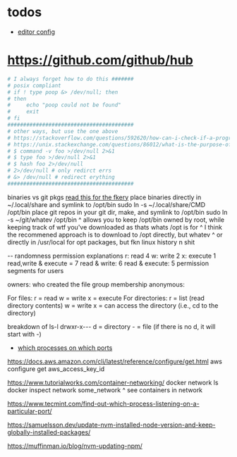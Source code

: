 # todos

- [editor config](https://github.com/editorconfig/editorconfig/wiki/EditorConfig-Properties)

# <https://github.com/github/hub>

```sh
# I always forget how to do this #######
# posix compliant
# if ! type poop &> /dev/null; then
# then
#     echo "poop could not be found"
#     exit
# fi
########################################
# other ways, but use the one above
# https://stackoverflow.com/questions/592620/how-can-i-check-if-a-program-exists-from-a-bash-script
# https://unix.stackexchange.com/questions/86012/what-is-the-purpose-of-the-hash-command
# $ command -v foo >/dev/null 2>&1
# $ type foo >/dev/null 2>&1
# $ hash foo 2>/dev/null
# 2>/dev/null # only redirct errs
# &> /dev/null # redirect erything
########################################
```

binaries vs git pkgs
  [read this for the fkery](https://unix.stackexchange.com/questions/11544/what-is-the-difference-between-opt-and-usr-local)
  place binaries directly in ~/.local/share and symlink to /opt/bin
    sudo ln -s ~/.local/share/CMD /opt/bin
  place git repos in your git dir, make, and symlink to /opt/bin
    sudo ln -s ~/git/whatev /opt/bin
  ^ allows you to keep /opt/bin owned by root, while keeping track of wtf you've downloaded as thats whats /opt is for
  ^ I think the recommened approach is to download to /opt directly, but whatev
  ^ or directly in /usr/local for opt packages, but fkn linux history n shit

-- randomness
permission explanations
   r: read 4
   w: write 2
   x: execute 1
    read,write & execute = 7
    read & write: 6
    read & execute: 5
  permission segments for users

   owners: who created the file
   group membership
   anonymous:

   For files:
    r = read
    w = write
    x = execute
   For directories:
    r = list (read directory contents)
    w = write
    x = can access the directory (i.e., cd to the directory)

  breakdown of ls-l
   drwxr-x---
    d = directory
    - = file (if there is no d, it will start with -)

- [which processes on which ports](https://www.tecmint.com/find-out-which-process-listening-on-a-particular-port/)

<https://docs.aws.amazon.com/cli/latest/reference/configure/get.html>
aws configure get aws_access_key_id

<https://www.tutorialworks.com/container-networking/>
docker network ls
docker inspect network some_network
^ see containers in network

<https://www.tecmint.com/find-out-which-process-listening-on-a-particular-port/>

<https://samuelsson.dev/update-nvm-installed-node-version-and-keep-globally-installed-packages/>

<https://muffinman.io/blog/nvm-updating-npm/>
